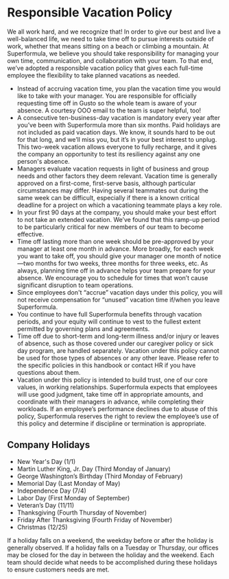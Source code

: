 # Responsible Vacation Policy

We all work hard, and we recognize that! In order to give our best and live a well-balanced life, we need to take time off to pursue interests outside of work, whether that means sitting on a beach or climbing a mountain. At Superformula, we believe you should take responsibility for managing your own time, communication, and collaboration with your team. To that end, we’ve adopted a responsible vacation policy that gives each full-time employee the flexibility to take planned vacations as needed.

- Instead of accruing vacation time, you plan the vacation time you would like to take with your manager. You are responsible for officially requesting time off in Gusto so the whole team is aware of your absence. A courtesy OOO email to the team is super helpful, too!
- A consecutive ten-business-day vacation is mandatory every year after you’ve been with Superformula more than six months. Paid holidays are not included as paid vacation days. We know, it sounds hard to be out for that long, and we’ll miss you, but it’s in your best interest to unplug. This two-week vacation allows everyone to fully recharge, and it gives the company an opportunity to test its resiliency against any one person's absence.
- Managers evaluate vacation requests in light of business and group needs and other factors they deem relevant. Vacation time is generally approved on a first-come, first-serve basis, although particular circumstances may differ. Having several teammates out during the same week can be difficult, especially if there is a known critical deadline for a project on which a vacationing teammate plays a key role.
- In your first 90 days at the company, you should make your best effort to not take an extended vacation. We’ve found that this ramp-up period to be particularly critical for new members of our team to become effective.
- Time off lasting more than one week should be pre-approved by your manager at least one month in advance. More broadly, for each week you want to take off, you should give your manager one month of notice—two months for two weeks, three months for three weeks, etc. As always, planning time off in advance helps your team prepare for your absence. We encourage you to schedule for times that won’t cause significant disruption to team operations.
- Since employees don't “accrue” vacation days under this policy, you will not receive compensation for “unused” vacation time if/when you leave Superformula.
- You continue to have full Superformula benefits through vacation periods, and your equity will continue to vest to the fullest extent permitted by governing plans and agreements.
- Time off due to short-term and long-term illness and/or injury or leaves of absence, such as those covered under our caregiver policy or sick day program, are handled separately. Vacation under this policy cannot be used for those types of absences or any other leave. Please refer to the specific policies in this handbook or contact HR if you have questions about them.
- Vacation under this policy is intended to build trust, one of our core values, in working relationships. Superformula expects that employees will use good judgment, take time off in appropriate amounts, and coordinate with their managers in advance, while completing their workloads. If an employee’s performance declines due to abuse of this policy, Superformula reserves the right to review the employee’s use of this policy and determine if discipline or termination is appropriate.

## Company Holidays

- New Year's Day (1/1)
- Martin Luther King, Jr. Day (Third Monday of January)
- George Washington’s Birthday (Third Monday of February)
- Memorial Day (Last Monday of May)
- Independence Day (7/4)
- Labor Day (First Monday of September)
- Veteran’s Day (11/11)
- Thanksgiving (Fourth Thursday of November)
- Friday After Thanksgiving (Fourth Friday of November)
- Christmas (12/25)

If a holiday falls on a weekend, the weekday before or after the holiday is generally observed.  If a holiday falls on a Tuesday or Thursday, our offices may be closed for the day in between the holiday and the weekend. Each team should decide what needs to be accomplished during these holidays to ensure customers needs are met.
